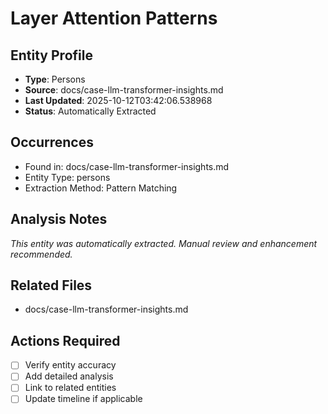 # Layer Attention Patterns

## Entity Profile
- **Type**: Persons
- **Source**: docs/case-llm-transformer-insights.md
- **Last Updated**: 2025-10-12T03:42:06.538968
- **Status**: Automatically Extracted

## Occurrences
- Found in: docs/case-llm-transformer-insights.md
- Entity Type: persons
- Extraction Method: Pattern Matching

## Analysis Notes
*This entity was automatically extracted. Manual review and enhancement recommended.*

## Related Files
- docs/case-llm-transformer-insights.md

## Actions Required
- [ ] Verify entity accuracy
- [ ] Add detailed analysis
- [ ] Link to related entities
- [ ] Update timeline if applicable
